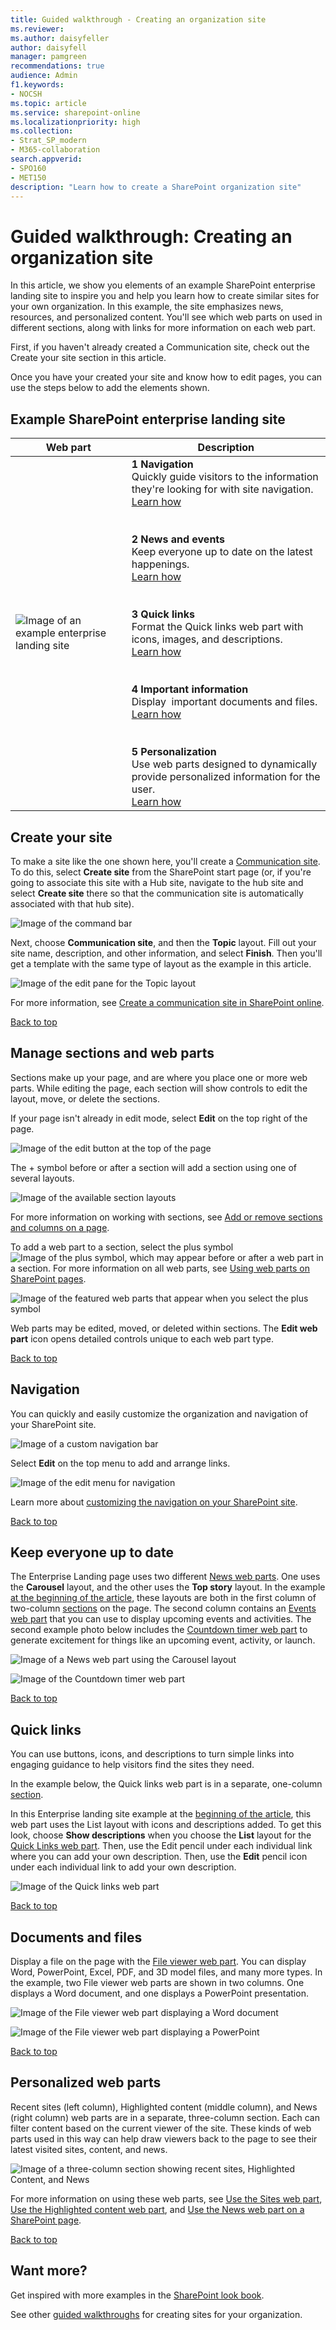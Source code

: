 ```yaml
---
title: Guided walkthrough - Creating an organization site
ms.reviewer: 
ms.author: daisyfeller
author: daisyfell
manager: pamgreen
recommendations: true
audience: Admin
f1.keywords:
- NOCSH
ms.topic: article
ms.service: sharepoint-online
ms.localizationpriority: high
ms.collection:  
- Strat_SP_modern
- M365-collaboration
search.appverid:
- SPO160
- MET150
description: "Learn how to create a SharePoint organization site"
---
```


# Guided walkthrough: Creating an organization site

In this article, we show you elements of an example SharePoint enterprise landing site to inspire you and help you learn how to create similar sites for your own organization. In this example, the site emphasizes news, resources, and personalized content. You'll see which web parts on used in different sections, along with links for more information on each web part.

First, if you haven't already created a Communication site, check out the Create your site section in this article.

Once you have your created your site and know how to edit pages, you can use the steps below to add the elements shown.

## Example SharePoint enterprise landing site

|Web part|Description|
|----------|------------|
|![Image of an example enterprise landing site](media/gw-org/gw-org-long.png)|**1 Navigation** <br> Quickly guide visitors to the information they're looking for with site navigation. <br> [Learn how](#navigation) <br> <br> <br> **2 News and events** <br> Keep everyone up to date on the latest happenings. <br> [Learn how](#keep-everyone-up-to-date) <br> <br> <br> **3 Quick links** <br> Format the Quick links web part with icons, images, and descriptions. <br> [Learn how](#quick-links) <br> <br> <br> **4 Important information** <br> Display  important documents and files. <br> [Learn how](#documents-and-files) <br> <br> <br> **5 Personalization** <br> Use web parts designed to dynamically provide personalized information for the user. <br> [Learn how](#personalized-web-parts)|

## Create your site

To make a site like the one shown here, you'll create a [Communication site](https://support.microsoft.com/office/use-the-sharepoint-topic-showcase-and-blank-communication-site-templates-94a33429-e580-45c3-a090-5512a8070732?storagetype=live). To do this, select **Create site** from the SharePoint start page (or, if you're going to associate this site with a Hub site, navigate to the hub site and select **Create site** there so that the communication site is automatically associated with that hub site).

![Image of the command bar](media/gw-leadership/gw-2.png)

Next, choose **Communication site**, and then the **Topic** layout. Fill out your site name, description, and other information, and select **Finish**. Then you'll get a template with the same type of layout as the example in this article.

![Image of the edit pane for the Topic layout](media/gw-org/org-3.jpg)

For more information, see [Create a communication site in SharePoint online](https://support.microsoft.com/office/create-a-communication-site-in-sharepoint-7fb44b20-a72f-4d2c-9173-fc8f59ba50eb).

[Back to top](#example-enterprise-landing-site)

## Manage sections and web parts

Sections make up your page, and are where you place one or more web parts. While editing the page, each section will show controls to edit the layout, move, or delete the sections.

If your page isn't already in edit mode, select **Edit** on the top right of the page.

![Image of the edit button at the top of the page](media/gw-leadership/gw-9.png)

The + symbol before or after a section will add a section using one of several layouts.

![Image of the available section layouts](media/gw-team/gw-team-2.png)

For more information on working with sections, see [Add or remove sections and columns on a page](https://support.microsoft.com/office/add-sections-and-columns-on-a-sharepoint-modern-page-fc491eb4-f733-4825-8fe2-e1ed80bd0899).

To add a web part to a section, select the plus symbol ![Image of the plus symbol](media/gw-leadership/gw-plus.png), which may appear before or after a web part in a section. For more information on all web parts, see [Using web parts on SharePoint pages](https://support.microsoft.com/office/using-web-parts-on-sharepoint-pages-336e8e92-3e2d-4298-ae01-d404bbe751e0).

![Image of the featured web parts that appear when you select the plus symbol](media/gw-leadership/gw-11.png)

Web parts may be edited, moved, or deleted within sections. The **Edit web part** icon opens detailed controls unique to each web part type.

[Back to top](#example-enterprise-landing-site)

## Navigation

You can quickly and easily customize the organization and navigation of your SharePoint site.

![Image of a custom navigation bar](media/gw-org/org-4.png)

Select **Edit** on the top menu to add and arrange links.

![Image of the edit menu for navigation](media/gw-org/org-5.png)

Learn more about [customizing the navigation on your SharePoint site](https://support.microsoft.com/office/customize-the-navigation-on-your-sharepoint-site-3cd61ae7-a9ed-4e1e-bf6d-4655f0bf25ca).

[Back to top](#example-enterprise-landing-site)

## Keep everyone up to date

The Enterprise Landing page uses two different [News web parts](https://support.microsoft.com/office/use-the-news-web-part-on-a-sharepoint-page-c2dcee50-f5d7-434b-8cb9-a7feefd9f165). One uses the **Carousel** layout, and the other uses the **Top story** layout. In the example [at the beginning of the article](#example-enterprise-landing-site), these layouts are both in the first column of two-column [sections](https://support.microsoft.com/office/guided-walkthrough-creating-an-organization-site-9c1842c3-543e-4891-85d3-0eaf680e242d?storagetype=live#bkmk_sectionswebparts) on the page. The second column contains an [Events web part](https://support.microsoft.com/office/use-the-events-web-part-5fe4da93-5fa9-4695-b1ee-b0ae4c981909) that you can use to display upcoming events and activities. The second example photo below includes the [Countdown timer web part](https://support.microsoft.com/office/use-the-countdown-timer-web-part-a13ffef8-0bf1-409e-be23-98af1d1736e7) to generate excitement for things like an upcoming event, activity, or launch.

![Image of a News web part using the Carousel layout](media/gw-org/org-10.png)

![Image of the Countdown timer web part](media/gw-org/org-11.png)

[Back to top](#example-enterprise-landing-site)

## Quick links

You can use buttons, icons, and descriptions to turn simple links into engaging guidance to help visitors find the sites they need.

In the example below, the Quick links web part is in a separate, one-column [section](https://support.microsoft.com/office/guided-walkthrough-creating-an-organization-site-9c1842c3-543e-4891-85d3-0eaf680e242d?storagetype=live#bkmk_sectionswebparts).

In this Enterprise landing site example at the [beginning of the article](#example-enterprise-landing-site), this web part uses the List layout with icons and descriptions added. To get this look, choose **Show descriptions** when you choose the **List** layout for the [Quick Links web part](https://support.microsoft.com/office/use-the-quick-links-web-part-e1df7561-209d-4362-96d4-469f85ab2a82). Then, use the Edit pencil under each individual link where you can add your own description. Then, use the **Edit** pencil icon under each individual link to add your own description.

![Image of the Quick links web part](media/gw-org/org-12.png)

[Back to top](#example-enterprise-landing-site)

## Documents and files

Display a file on the page with the [File viewer web part](https://support.microsoft.com/office/use-the-file-viewer-web-part-e53a9602-e7b3-4fff-9126-de2f18d1900c). You can display Word, PowerPoint, Excel, PDF, and 3D model files, and many more types. In the example, two File viewer web parts are shown in two columns. One displays a Word document, and one displays a PowerPoint presentation.

![Image of the File viewer web part displaying a Word document](media/gw-org/org-14.png)

![Image of the File viewer web part displaying a PowerPoint](media/gw-org/org-15.png)

[Back to top](#example-enterprise-landing-site)

## Personalized web parts

Recent sites (left column), Highlighted content (middle column), and News (right column) web parts are in a separate, three-column section. Each can filter content based on the current viewer of the site. These kinds of web parts used in this way can help draw viewers back to the page to see their latest visited sites, content, and news.

![Image of a three-column section showing recent sites, Highlighted Content, and News](media/gw-org/org-13.png)

For more information on using these web parts, see [Use the Sites web part](https://support.microsoft.com/office/use-the-sites-web-part-93cbd17b-0bf8-4355-9f32-cc90e0443e6d), [Use the Highlighted content web part](https://support.microsoft.com/office/use-the-highlighted-content-web-part-e34199b0-ff1a-47fb-8f4d-dbcaed329efd), and [Use the News web part on a SharePoint page](https://support.microsoft.com/office/use-the-news-web-part-on-a-sharepoint-page-c2dcee50-f5d7-434b-8cb9-a7feefd9f165).

[Back to top](#example-enterprise-landing-site)

## Want more?

Get inspired with more examples in the [SharePoint look book](https://sharepointlookbook.azurewebsites.net/).

See other [guided walkthroughs](https://support.microsoft.com/office/guided-walkthroughs-creating-sites-for-your-organization-7cc52ac9-394e-417e-85fe-33070e0cd13c?ui=en-us&rs=en-us&ad=us) for creating sites for your organization.

